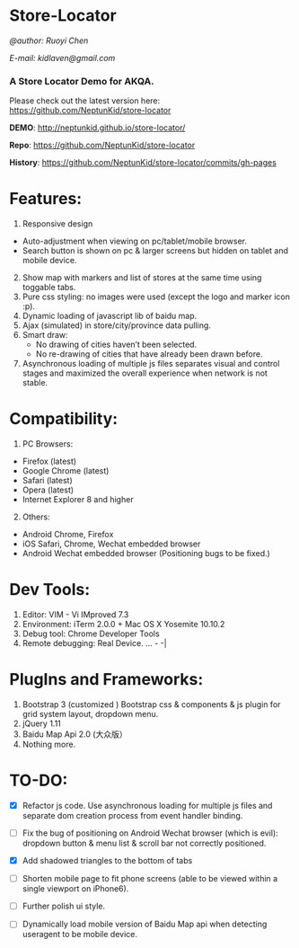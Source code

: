 # Store-Locator
_@author: Ruoyi Chen_

_E-mail: kidlaven@gmail.com_

### A Store Locator Demo for AKQA. ###
Please check out the latest version here: https://github.com/NeptunKid/store-locator

**DEMO**: http://neptunkid.github.io/store-locator/

**Repo**: https://github.com/NeptunKid/store-locator

**History**: https://github.com/NeptunKid/store-locator/commits/gh-pages


# Features:
1. Responsive design
  * Auto-adjustment when viewing on pc/tablet/mobile browser.
  * Search button is shown on pc & larger screens but hidden on tablet and mobile device. 
2. Show map with markers and list of stores at the same time using toggable tabs.
3. Pure css styling: no images were used (except the logo and marker icon :p).
4. Dynamic loading of javascript lib of baidu map.
5. Ajax (simulated) in store/city/province data pulling.
6. Smart draw:
   * No drawing of cities haven’t been selected.
   * No re-drawing of cities that have already been drawn before.  
7. Asynchronous loading of multiple js files separates visual and control stages and maximized the overall experience when network is not stable.

# Compatibility:
1. PC Browsers:
  * Firefox (latest)
  * Google Chrome (latest)
  * Safari (latest)
  * Opera (latest)
  * Internet Explorer 8 and higher
2. Others:
  * Android Chrome, Firefox
  * iOS Safari, Chrome, Wechat embedded browser
  * Android Wechat embedded browser (Positioning bugs to be fixed.)

# Dev Tools:
1. Editor: VIM - Vi IMproved 7.3
2. Environment: iTerm 2.0.0 + Mac OS X Yosemite 10.10.2 
3. Debug tool: Chrome Developer Tools 
4. Remote debugging: Real Device.    … - -|

# PlugIns and Frameworks:
1. Bootstrap 3 (customized )
   Bootstrap css & components & js plugin for grid system layout, dropdown menu. 
2. jQuery 1.11
3. Baidu Map Api 2.0 (大众版）   
4. Nothing more.


# TO-DO:
- [X] Refactor js code. Use asynchronous loading for multiple js files and separate dom creation process from event handler binding. 
- [ ] Fix the bug of positioning on Android Wechat browser (which is evil): dropdown button & menu list & scroll bar not correctly positioned. 
- [X] Add shadowed triangles to the bottom of tabs 
- [ ] Shorten mobile page to fit phone screens (able to be viewed within a single viewport on iPhone6).  
- [ ] Further polish ui style.
- [ ] Dynamically load mobile version of Baidu Map api when detecting useragent to be mobile device.   

